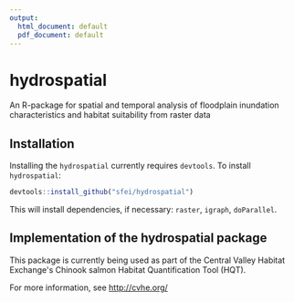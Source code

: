 ```yaml
---
output:
  html_document: default
  pdf_document: default
---
```

# hydrospatial
An R-package for spatial and temporal analysis of floodplain inundation characteristics and habitat suitability from raster data

## Installation
Installing the `hydrospatial` currently requires `devtools`. To install `hydrospatial`:

```r 
devtools::install_github("sfei/hydrospatial")
```

This will install dependencies, if necessary: `raster`, `igraph`, `doParallel`.

## Implementation of the hydrospatial package

This package is currently being used as part of the Central Valley Habitat Exchange's Chinook salmon Habitat Quantification Tool (HQT).

For more information, see http://cvhe.org/
